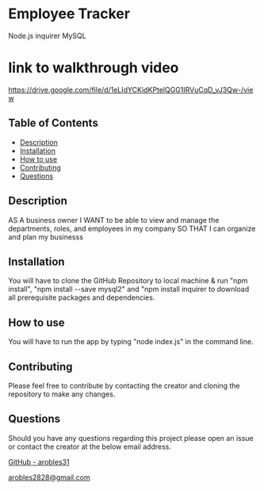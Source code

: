 # Employee Tracker
Node.js
inquirer
MySQL

# link to walkthrough video

https://drive.google.com/file/d/1eLIdYCKidKPtelQGG1IRVuCqD_vJ3Qw-/view


## Table of Contents

- [Description](#description)
- [Installation](#installation)
- [How to use](#how-to-use)
- [Contributing](#contributing)
- [Questions](#questions)

## Description

AS A business owner
I WANT to be able to view and manage the departments, roles, and employees in my company
SO THAT I can organize and plan my businesss

## Installation

You will have to clone the GitHub Repository to local machine & run "npm install", "npm install --save mysql2" and "npm install inquirer to download all prerequisite packages and dependencies.

## How to use

You will have to run the app by typing "node index.js" in the command line.

## Contributing

Please feel free to contribute by contacting the creator and cloning the repository to make any changes.

## Questions

Should you have any questions regarding this project please open an issue or contact the creator at the below email address.

[GitHub - arobles31](https://github.com/arobles31)

[arobles2828@gmail.com](arobles2828@gmail.com)